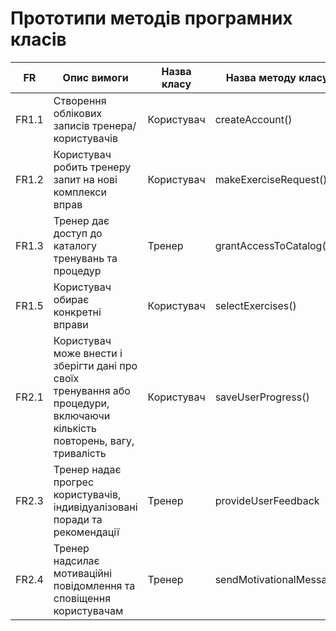 # Прототипи методів програмних класів
| FR  | Опис вимоги          | Назва класу        | Назва методу класу  |
| --- | -------------------- | ------------------ | ------------------- |
| FR1.1 | Створення облікових записів тренера/користувачів  |Користувач | createAccount()    |
| FR1.2 | Користувач робить тренеру запит на нові комплекси вправ   |Користувач    |makeExerciseRequest()   |
| FR1.3 | Тренер дає доступ до каталогу тренувань та процедур|Тренер   | grantAccessToCatalog()    |
| FR1.5 |Користувач обирає конкретні вправи|Користувач   | selectExercises()  |    
|FR2.1|Користувач може внести і зберігти дані про своїх тренування або процедури, включаючи кількість повторень, вагу, тривалість   | Користувач    | saveUserProgress()    |
| FR2.3 | Тренер надає прогрес користувачів, індивідуалізовані поради та рекомендації| Тренер |provideUserFeedback   |
|FR2.4 | Тренер надсилає мотиваційні повідомлення та сповіщення користувачам|Тренер   | sendMotivationalMessage   |

